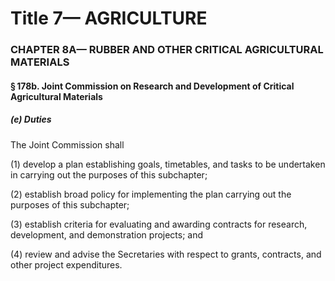 
# Title 7— AGRICULTURE
### CHAPTER 8A— RUBBER AND OTHER CRITICAL AGRICULTURAL MATERIALS
#### § 178b. Joint Commission on Research and Development of Critical Agricultural Materials
##### (e) Duties

The Joint Commission shall

(1) develop a plan establishing goals, timetables, and tasks to be undertaken in carrying out the purposes of this subchapter;

(2) establish broad policy for implementing the plan carrying out the purposes of this subchapter;

(3) establish criteria for evaluating and awarding contracts for research, development, and demonstration projects; and

(4) review and advise the Secretaries with respect to grants, contracts, and other project expenditures.
